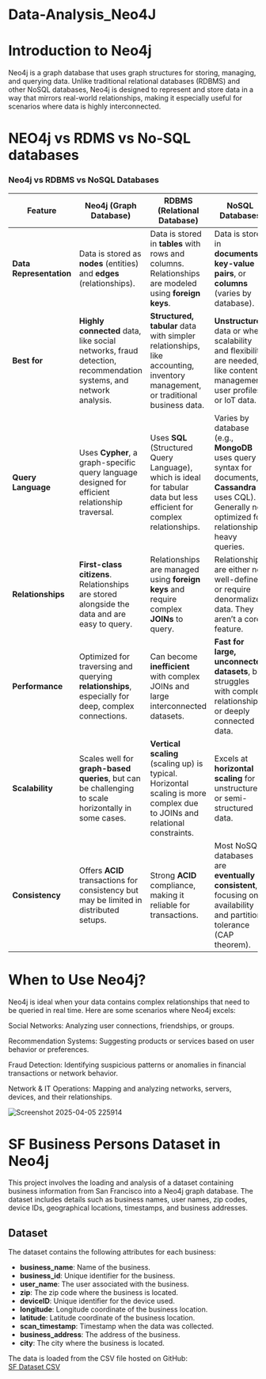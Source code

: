 # Data-Analysis_Neo4J

# Introduction to Neo4j
Neo4j is a graph database that uses graph structures for storing, managing, and querying data. Unlike traditional relational databases (RDBMS) and other NoSQL databases, Neo4j is designed to represent and store data in a way that mirrors real-world relationships, making it especially useful for scenarios where data is highly interconnected.

# NEO4j vs RDMS vs No-SQL databases

### Neo4j vs RDBMS vs NoSQL Databases

| **Feature**              | **Neo4j (Graph Database)**                                | **RDBMS (Relational Database)**                              | **NoSQL Databases**                                        |
|--------------------------|-----------------------------------------------------------|--------------------------------------------------------------|------------------------------------------------------------|
| **Data Representation**  | Data is stored as **nodes** (entities) and **edges** (relationships). | Data is stored in **tables** with rows and columns. Relationships are modeled using **foreign keys**. | Data is stored in **documents**, **key-value pairs**, or **columns** (varies by database). |
| **Best for**              | **Highly connected** data, like social networks, fraud detection, recommendation systems, and network analysis. | **Structured, tabular** data with simpler relationships, like accounting, inventory management, or traditional business data. | **Unstructured** data or when scalability and flexibility are needed, like content management, user profiles, or IoT data. |
| **Query Language**        | Uses **Cypher**, a graph-specific query language designed for efficient relationship traversal. | Uses **SQL** (Structured Query Language), which is ideal for tabular data but less efficient for complex relationships. | Varies by database (e.g., **MongoDB** uses query syntax for documents, **Cassandra** uses CQL). Generally not optimized for relationship-heavy queries. |
| **Relationships**         | **First-class citizens**. Relationships are stored alongside the data and are easy to query. | Relationships are managed using **foreign keys** and require complex **JOINs** to query. | Relationships are either not well-defined or require denormalized data. They aren’t a core feature. |
| **Performance**           | Optimized for traversing and querying **relationships**, especially for deep, complex connections. | Can become **inefficient** with complex JOINs and large interconnected datasets. | **Fast for large, unconnected datasets**, but struggles with complex relationships or deeply connected data. |
| **Scalability**           | Scales well for **graph-based queries**, but can be challenging to scale horizontally in some cases. | **Vertical scaling** (scaling up) is typical. Horizontal scaling is more complex due to JOINs and relational constraints. | Excels at **horizontal scaling** for unstructured or semi-structured data. |
| **Consistency**           | Offers **ACID** transactions for consistency but may be limited in distributed setups. | Strong **ACID** compliance, making it reliable for transactions. | Most NoSQL databases are **eventually consistent**, focusing on availability and partition tolerance (CAP theorem). |


 # When to Use Neo4j?
Neo4j is ideal when your data contains complex relationships that need to be queried in real time. Here are some scenarios where Neo4j excels:

Social Networks: Analyzing user connections, friendships, or groups.

Recommendation Systems: Suggesting products or services based on user behavior or preferences.

Fraud Detection: Identifying suspicious patterns or anomalies in financial transactions or network behavior.

Network & IT Operations: Mapping and analyzing networks, servers, devices, and their relationships.

![Screenshot 2025-04-05 225914](https://github.com/user-attachments/assets/5952dc6b-2f06-4c02-a954-ee9a2fd6208e)



# SF Business Persons Dataset in Neo4j

This project involves the loading and analysis of a dataset containing business information from San Francisco into a Neo4j graph database. The dataset includes details such as business names, user names, zip codes, device IDs, geographical locations, timestamps, and business addresses.

## Dataset

The dataset contains the following attributes for each business:

- **business_name**: Name of the business.
- **business_id**: Unique identifier for the business.
- **user_name**: The user associated with the business.
- **zip**: The zip code where the business is located.
- **deviceID**: Unique identifier for the device used.
- **longitude**: Longitude coordinate of the business location.
- **latitude**: Latitude coordinate of the business location.
- **scan_timestamp**: Timestamp when the data was collected.
- **business_address**: The address of the business.
- **city**: The city where the business is located.

The data is loaded from the CSV file hosted on GitHub:  
[SF Dataset CSV](https://raw.githubusercontent.com/hemasreeuvs/Data-Analysis_Neo4J/main/sf_dataset.csv)
